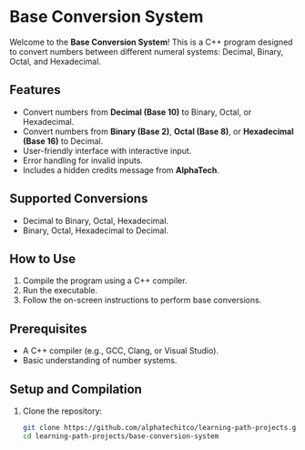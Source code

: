 # Base Conversion System

Welcome to the **Base Conversion System**! This is a C++ program designed to convert numbers between different numeral systems: Decimal, Binary, Octal, and Hexadecimal.  

## Features
- Convert numbers from **Decimal (Base 10)** to Binary, Octal, or Hexadecimal.
- Convert numbers from **Binary (Base 2)**, **Octal (Base 8)**, or **Hexadecimal (Base 16)** to Decimal.
- User-friendly interface with interactive input.
- Error handling for invalid inputs.
- Includes a hidden credits message from **AlphaTech**.

## Supported Conversions
- Decimal to Binary, Octal, Hexadecimal.
- Binary, Octal, Hexadecimal to Decimal.

## How to Use
1. Compile the program using a C++ compiler.
2. Run the executable.
3. Follow the on-screen instructions to perform base conversions.

## Prerequisites
- A C++ compiler (e.g., GCC, Clang, or Visual Studio).
- Basic understanding of number systems.

## Setup and Compilation
1. Clone the repository:
   ```bash
   git clone https://github.com/alphatechitco/learning-path-projects.git
   cd learning-path-projects/base-conversion-system
